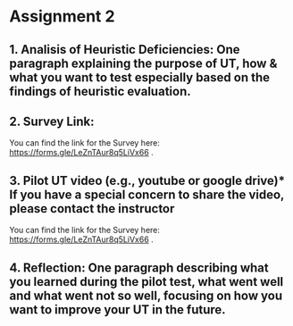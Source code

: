 # Assignment 2

## 1. Analisis of Heuristic Deficiencies: One paragraph explaining the purpose of UT, how & what you want to test especially based on the findings of heuristic evaluation. 

## 2. Survey Link:
You can find the link for the Survey here: https://forms.gle/LeZnTAur8q5LiVx66 . 

## 3. Pilot UT video (e.g., youtube or google drive)* If you have a special concern to share the video, please contact the instructor
You can find the link for the Survey here: https://forms.gle/LeZnTAur8q5LiVx66 . 

## 4. Reflection: One paragraph describing what you learned during the pilot test, what went well and what went not so well, focusing on how you want to improve your UT in the future.

